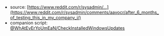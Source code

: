 - source: [https://www.reddit.com/r/sysadmin/...](https://www.reddit.com/r/sysadmin/comments/aavocr/after_6_months_of_testing_this_in_my_company_i/)
- companion script: [@WhAtEvErYoUmEaN/CheckInstalledWindowsUpdates](https://github.com/WhAtEvErYoUmEaN/CheckInstalledWindowsUpdates)
